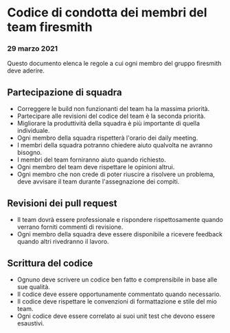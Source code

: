 # Codice di condotta dei membri del team firesmith
### 29 marzo 2021

Questo documento elenca le regole a cui ogni membro del gruppo firesmith deve aderire.

## Partecipazione di squadra
* Correggere le build non funzionanti del team ha la massima priorità.
* Partecipare alle revisioni del codice del team è la seconda priorità.
* Migliorare la produttività della squadra è più importante di quella individuale.
* Ogni membro della squadra rispetterà l'orario dei daily meeting.
* I membri della squadra potranno chiedere aiuto qualvolta ne avranno bisogno.
* I membri del team forniranno aiuto quando richiesto.
* Ogni membro del team deve rispettare le opinioni altrui.
* Ogni membro che non crede di poter riuscire a risolvere un problema, deve avvisare il team durante l'assegnazione dei compiti.

## Revisioni dei pull request

* Il team dovrà essere professionale e rispondere rispettosamente quando verrano forniti commenti di revisione.
* Ogni membro della squadra deve essere disponibile a ricevere feedback quando altri rivedranno il lavoro.

## Scrittura del codice

* Ognuno deve scrivere un codice ben fatto e comprensibile in base alle sue qualità. 
* Il codice deve essere opportunamente commentato quando necessario.
* Il codice deve rispettare le convenzioni di formattazione e stile del mio team.
* Ogni codice deve essere correlato ai suoi unit test che devono essere esaustivi.